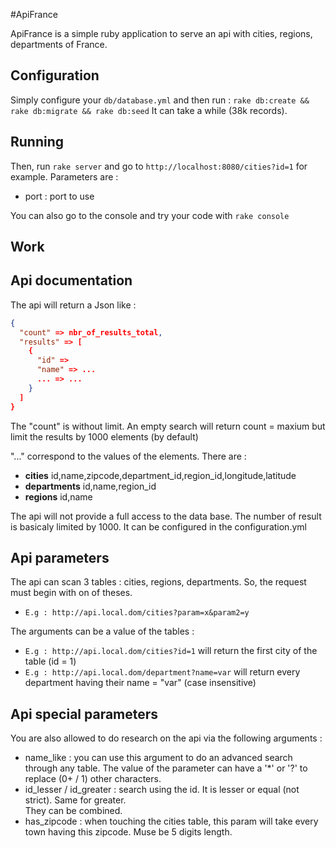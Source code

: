 #ApiFrance

ApiFrance is a simple ruby application to serve an api with cities, regions, departments of France.

## Configuration
Simply configure your ``db/database.yml`` and then run : ``rake db:create && rake db:migrate && rake db:seed``
It can take a while (38k records).

## Running
Then, run ``rake server`` and go to `http://localhost:8080/cities?id=1` for example.
Parameters are :  
* port <port> : port to use  

You can also go to the console and try your code with ``rake console``

## Work

## Api documentation
The api will return a Json like :  
```json  
{
  "count" => nbr_of_results_total,
  "results" => [
    {
      "id" =>
      "name" => ...
      ... => ...
    }
  ]
}
```

The "count" is without limit. An empty search will return count = maxium but limit the results by 1000 elements (by default)

"..." correspond to the values of the elements. There are :  
* __cities__ id,name,zipcode,department_id,region_id,longitude,latitude  
* __departments__ id,name,region_id  
* __regions__ id,name  

The api will not provide a full access to the data base. The number of result is basicaly limited by 1000.
It can be configured in the configuration.yml


## Api parameters

The api can scan 3 tables : cities, regions, departments.
So, the request must begin with on of theses.  
* ``E.g : http://api.local.dom/cities?param=x&param2=y``  

The arguments can be a value of the tables :  
* ``E.g : http://api.local.dom/cities?id=1`` will return the first city of the table (id = 1)  
* ``E.g : http://api.local.dom/department?name=var`` will return every department having their name = "var" (case insensitive)  

## Api special parameters
You are also allowed to do research on the api via the following arguments :  
* name_like : you can use this argument to do an advanced search through any table. The value of the parameter can have a '*' or '?' to replace (0+ / 1) other characters.  
* id_lesser / id_greater : search using the id. It is lesser or equal (not strict). Same for greater.  
They can be combined.  
* has_zipcode : when touching the cities table, this param will take every town having this zipcode. Muse be 5 digits length.
